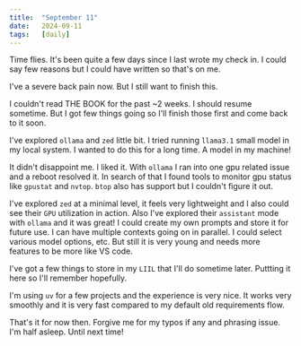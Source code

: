 ```yaml
---
title:  "September 11"
date:   2024-09-11
tags:   [daily]
---
```


Time flies. It's been quite a few days since I last wrote my check in. I could say few reasons but I could have written so that's on me.

I've a severe back pain now. But I still want to finish this.

I couldn't read THE BOOK for the past ~2 weeks. I should resume sometime. But I got few things going so I'll finish those first and come back to it soon.

I've explored `ollama` and `zed` little bit. I tried running `llama3.1` small model in my local system. I wanted to do this for a long time. A model in my machine!

It didn't disappoint me. I liked it. With `ollama` I ran into one gpu related issue and a reboot resolved it. In search of that I found tools to monitor gpu status like `gpustat` and `nvtop`.
`btop` also has support but I couldn't figure it out.

I've explored `zed` at a minimal level, it feels very lightweight and I also could see their `GPU` utilization in action. Also I've explored their `assistant` mode with `ollama` and it was great!
I could create my own prompts and store it for future use. I can have multiple contexts going on in parallel. I could select various model options, etc. But still it is very young and needs more features to be more like VS code.

I've got a few things to store in my `LIIL` that I'll do sometime later. Puttting it here so I'll remember hopefully. 

I'm using `uv` for a few projects and the experience is very nice. It works very smoothly and it is very fast compared to my default old requirements flow.

That's it for now then. Forgive me for my typos if any and phrasing issue. I'm half asleep. Until next time!
